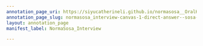 ```yaml
---
annotation_page_uri: https://siyucatherineli.github.io/normasosa__OralHistory/annotations/normasosa_interview-canvas-1-direct-answer--sosa-do-not-think-there-were-a-lot-of-politics-going-on-in-lakeland-other-than-social-events-.json
annotation_page_slug: normasosa_interview-canvas-1-direct-answer--sosa-do-not-think-there-were-a-lot-of-politics-going-on-in-lakeland-other-than-social-events-
layout: annotation_page
manifest_label: NormaSosa_Interview

---
```

